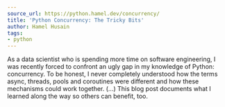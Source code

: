```yaml
---
source_url: https://python.hamel.dev/concurrency/
title: 'Python Concurrency: The Tricky Bits'
author: Hamel Husain
tags:
- python
---
```


As a data scientist who is spending more time on software engineering, I was recently forced to confront an ugly gap in my knowledge of Python: concurrency. To be honest, I never completely understood how the terms async, threads, pools and coroutines were different and how these mechanisms could work together. (...) This blog post documents what I learned along the way so others can benefit, too.
